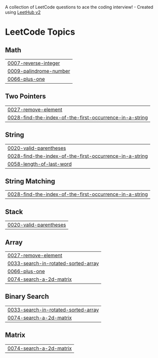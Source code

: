 A collection of LeetCode questions to ace the coding interview! - Created using [LeetHub v2](https://github.com/arunbhardwaj/LeetHub-2.0)
<!---LeetCode Topics Start-->
# LeetCode Topics
## Math
|  |
| ------- |
| [0007-reverse-integer](https://github.com/sivajisivakumar/Leetcode/tree/master/0007-reverse-integer) |
| [0009-palindrome-number](https://github.com/sivajisivakumar/Leetcode/tree/master/0009-palindrome-number) |
| [0066-plus-one](https://github.com/sivajisivakumar/Leetcode/tree/master/0066-plus-one) |
## Two Pointers
|  |
| ------- |
| [0027-remove-element](https://github.com/sivajisivakumar/Leetcode/tree/master/0027-remove-element) |
| [0028-find-the-index-of-the-first-occurrence-in-a-string](https://github.com/sivajisivakumar/Leetcode/tree/master/0028-find-the-index-of-the-first-occurrence-in-a-string) |
## String
|  |
| ------- |
| [0020-valid-parentheses](https://github.com/sivajisivakumar/Leetcode/tree/master/0020-valid-parentheses) |
| [0028-find-the-index-of-the-first-occurrence-in-a-string](https://github.com/sivajisivakumar/Leetcode/tree/master/0028-find-the-index-of-the-first-occurrence-in-a-string) |
| [0058-length-of-last-word](https://github.com/sivajisivakumar/Leetcode/tree/master/0058-length-of-last-word) |
## String Matching
|  |
| ------- |
| [0028-find-the-index-of-the-first-occurrence-in-a-string](https://github.com/sivajisivakumar/Leetcode/tree/master/0028-find-the-index-of-the-first-occurrence-in-a-string) |
## Stack
|  |
| ------- |
| [0020-valid-parentheses](https://github.com/sivajisivakumar/Leetcode/tree/master/0020-valid-parentheses) |
## Array
|  |
| ------- |
| [0027-remove-element](https://github.com/sivajisivakumar/Leetcode/tree/master/0027-remove-element) |
| [0033-search-in-rotated-sorted-array](https://github.com/sivajisivakumar/Leetcode/tree/master/0033-search-in-rotated-sorted-array) |
| [0066-plus-one](https://github.com/sivajisivakumar/Leetcode/tree/master/0066-plus-one) |
| [0074-search-a-2d-matrix](https://github.com/sivajisivakumar/Leetcode/tree/master/0074-search-a-2d-matrix) |
## Binary Search
|  |
| ------- |
| [0033-search-in-rotated-sorted-array](https://github.com/sivajisivakumar/Leetcode/tree/master/0033-search-in-rotated-sorted-array) |
| [0074-search-a-2d-matrix](https://github.com/sivajisivakumar/Leetcode/tree/master/0074-search-a-2d-matrix) |
## Matrix
|  |
| ------- |
| [0074-search-a-2d-matrix](https://github.com/sivajisivakumar/Leetcode/tree/master/0074-search-a-2d-matrix) |
<!---LeetCode Topics End-->